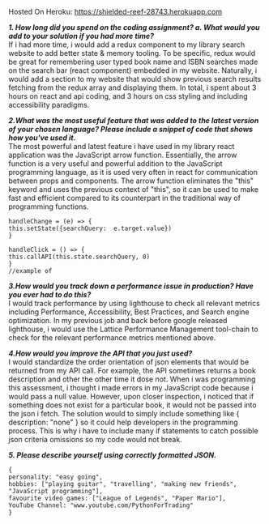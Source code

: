 Hosted On Heroku:  https://shielded-reef-28743.herokuapp.com
<br>

***1.	How long did you spend on the coding assignment? 
a.	What would you add to your solution if you had more time?***
<br>
If i had more time, i would add a redux component to my library search website to add better state & memory tooling.  To be specific, redux would be great for remembering user typed book name and ISBN searches made on the search bar (react component) embedded in my website.  Naturally, i would add a section to my website that would show previous search results fetching from the redux array and displaying them. In total, i spent about 3 hours on react and api coding, and 3 hours on css styling and including accessibility paradigms.

***2.What was the most useful feature that was added to the latest version of your chosen language? Please include a snippet of code that shows how you've used it.***
<br>
The most powerful and latest feature i have used in my library react application was the JavaScript arrow function.   Essentially, the arrow function is a very useful and powerful addition to the JavaScript programming language, as it is used very often in react for communication between props and components.  The arrow function eliminates the "this" keyword and uses the previous context of "this", so it can be used to make fast and efficient compared to its counterpart in the traditional way of programming functions.  
```
handleChange = (e) => {
this.setState({searchQuery:  e.target.value})
}

handleClick = () => {
this.callAPI(this.state.searchQuery, 0)
} 
//example of 
```
***3.How would you track down a performance issue in production? Have you ever had to do this?*** 
<br>I would track performance by using lighthouse to check all relevant metrics including Performance, Accessibility, Best Practices, and Search engine optimization.  In my previous job and back before google released lighthouse, i would use the Lattice Performance Management tool-chain to check for the relevant performance metrics mentioned above. 

***4.How would you improve the API that you just used?***
<br>I would standardize the order orientation of json elements that would be returned from my API call.   For example, the API sometimes returns a book description and other the other time it dose not.  When i was programming this assessment, i thought i made errors in my JavaScript code because i would pass a null value.  However, upon closer inspection, i noticed that if something does not exist for a particular book, it would not be passed into the json i fetch.  The solution would to simply include something like { description: "none" } so it could help developers in the programming process.  This is why i have to include many if statements to catch possible json criteria omissions so my code would not break.  

***5. Please describe yourself using correctly formatted JSON.***
```
{
personality: "easy going",
hobbies: ["playing guitar", "travelling", "making new friends", "JavaScript programming"],
favourite video games: ["League of Legends", "Paper Mario"],
YouTube Channel: "www.youtube.com/PythonForTrading"
}
```
